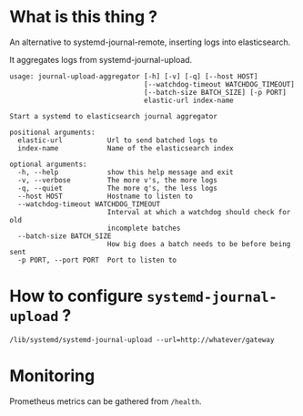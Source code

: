 # What is this thing ?

An alternative to systemd-journal-remote, inserting logs into elasticsearch.

It aggregates logs from systemd-journal-upload.

```
usage: journal-upload-aggregator [-h] [-v] [-q] [--host HOST]
                                 [--watchdog-timeout WATCHDOG_TIMEOUT]
                                 [--batch-size BATCH_SIZE] [-p PORT]
                                 elastic-url index-name

Start a systemd to elasticsearch journal aggregator

positional arguments:
  elastic-url           Url to send batched logs to
  index-name            Name of the elasticsearch index

optional arguments:
  -h, --help            show this help message and exit
  -v, --verbose         The more v's, the more logs
  -q, --quiet           The more q's, the less logs
  --host HOST           Hostname to listen to
  --watchdog-timeout WATCHDOG_TIMEOUT
                        Interval at which a watchdog should check for old
                        incomplete batches
  --batch-size BATCH_SIZE
                        How big does a batch needs to be before being sent
  -p PORT, --port PORT  Port to listen to
```

# How to configure `systemd-journal-upload` ?

`/lib/systemd/systemd-journal-upload --url=http://whatever/gateway`

# Monitoring

Prometheus metrics can be gathered from `/health`.
